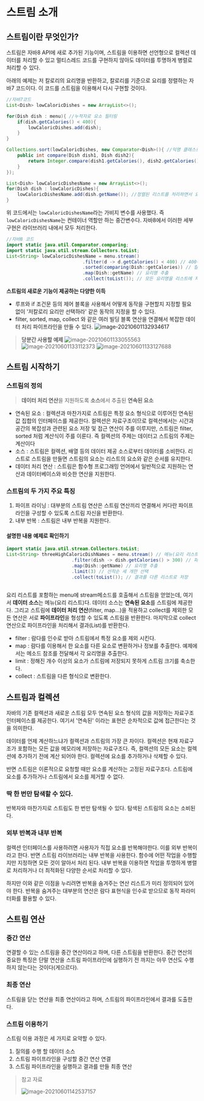 # 스트림 소개

## 스트림이란 무엇인가?

스트림은 자바8 API에 새로 추가된 기능이며, 스트림을 이용하면 선언형으로 컬렉션 데이터를 처리할 수 있고 멀티스레드 코드를 구현하지 않아도 데이터를 투명하게 병렬로 처리할 수 있다.

아래의 예제는 저 칼로리의 요리명을 반환하고, 칼로리를 기준으로 요리를 정렬하는 자바7 코드이다. 이 코드를 스트림을 이용해서 다시 구현할 것이다.

```java
//자바7코드
List<Dish> lowCaloricDishes = new ArrayList<>();

for(Dish dish : menu){ //누적자로 요소 필터링
	if(dish.getCalories() < 400){
        lowCaloricDishes.add(dish);
    }
}

Collections.sort(lowCaloricDishes, new Comparator<Dish>(){ //익명 클래스로 요리 정렬
    public int compare(Dish dish1, Dish dish2){
        return Integer.compare(dish1.getCalories(), dish2.getCalories());
    }
});

List<Dish> lowCaloricDishesName = new ArrayList<>();
for(Dish dish : lowCaloricDishes){ 
    lowCaloricDishesName.add(dish.getName()); //정렬된 리스트를 처리하면서 요소 이름 선택
}
```

위 코드에서는 `lowCaloricDishesName`라는 가비지 변수를 사용했다. 즉 `lowCaloricDishesName`는 컨테이너 역할만 하는 중간변수다. 자바8에서 이러한 세부 구현은 라이브러리 내에서 모두 처리한다.

```java
//자바8 코드
import static java.util.Comparator.comparing;
import static java.util.stream.Collectors.toList;
List<String> lowCaloricDishesName = menu.stream()
    						.filter(d -> d.getCalories() < 400) // 400이하의 요리 선택
    						.sorted(comparing(Dish::getCalories)) // 칼로리로 요리 정렬
    						.map(Dish::getName) // 요리명 추출
    						.collect(toList()); // 모든 요리명을 리스트에 저장
```

**스트림의 새로운 기능이 제공하는 다양한 이득**

- 루프와 if 조건문 등의 제어 블록을 사용해서 어떻게 동작을 구현할지 지정할 필요 없이 '저칼로리 요리만 선택하라' 같은 동작의 지정을 할 수 있다.
- filter, sorted, map, collect 와 같은 여러 빌딩 블록 연산을 연결해서 복잡한 데이터 처리 파이프라인을 만들 수 있다.
  ![image-20210601132934617](C:\Users\dsa02\AppData\Roaming\Typora\typora-user-images\image-20210601132934617.png)

> **당분간 사용할 예제**
> ![image-20210601133055563](C:\Users\dsa02\AppData\Roaming\Typora\typora-user-images\image-20210601133055563.png)
> ![image-20210601133112373](C:\Users\dsa02\AppData\Roaming\Typora\typora-user-images\image-20210601133112373.png)
> ![image-20210601133127688](C:\Users\dsa02\AppData\Roaming\Typora\typora-user-images\image-20210601133127688.png)



## 스트림 시작하기

### 스트림의 정의

> **데이터 처리 연산**을 지원하도록 **소스**에서 추출된 **연속된 요소**

- 연속된 요소 : 컬렉션과 마찬가지로 스트림은 특정 요소 형식으로 이루어진 연속된 값 집합의 인터페이스를 제공한다. 컬렉션은 자료구조이므로 컬렉션에서는 시간과 공간의 복잡성과 관련된 요소 저장 및 접근 연산이 주를 이루지만, 스트림은 filter, sorted 처럼 계산식이 주를 이룬다. 즉 컬렉션의 주제는 데이터고 스트림의 주제는 계산이다
- 소스 : 스트림은 컬렉션, 배열 등의 데이터 제공 소스로부터 데이터를 소비한다. 리스트로 스트림을 만들면 스트림의 요소는 리스트의 요소와 같은 순서를 유지한다.
- 데이터 처리 연산 : 스트림은 함수형 프로그래밍 언어에서 일반적으로 지원하는 연산과 데이터베이스와 비슷한 연산을 지원한다.

### 스트림의 두 가지 주요 특징

1. 파이프 라이닝 : 대부분의 스트림 연산은 스트림 연산끼리 연결해서 커다란 파이프라인을 구성할 수 있도록 스트림 자신을 반환한다. 
2. 내부 반복 : 스트림은 내부 반복을 지원한다.

#### 설명한 내용 예제로 확인하기

```java
import static java.util.stream.Collectors.toList;
List<String> threeHighCaloricDishNames = menu.stream() // 메뉴(요리 리스트)에서 스트림을 얻는다.
    					.filter(dish -> dish.getCalories() > 300) // 파이프 라인 연산 만들기, 첫 번째로 고칼로리 요리를 필터링한다.
    					.map(Dish::getName) // 요리명 추출
    					.limit(3) // 선착순 세 개만 선택
    					.collect(toList()); // 결과를 다른 리스트로 저장
    
```

요리 리스트를 포함하는 menu에 stream메소드를 호출해서 스트림을 얻었는데, 여기서 **데이터 소스**는 메뉴(요리 리스트)다. 데이터 소스는 **연속된 요소**를 스트림에 제공한다. 그리고 스트림에 **데이터 처리 연산**(filter, map...)을 적용하고 collect를 제외한 모든 연산은 서로 **파이프라인**을 형성할 수 있도록 스트림을 반환한다. 마지막으로 collect 연산으로 파이프라인을 처리해서 결과(List)를 반환한다.

- filter : 람다를 인수로 받아 스트림에서 특정 요소를 제외 시킨다.
- map : 람다를 이용해서 한 요소를 다른 요소로 변환하거나 정보를 추출한다. 예제에서는 메소드 참조를 전달해서 각 요리명을 추출한다.
- limit : 정해진 개수 이상의 요소가 스트림에 저장되지 못하게 스트림 크기를 축소한다.
- collect : 스트림을 다른 형식으로 변환한다.



## 스트림과 컬렉션

자바의 기존 컬렉션과 새로운 스트림 모두 연속된 요소 형식의 값을 저장하는 자료구조 인터페이스를 제공한다. 여기서 '연속된' 이라는 표현은 순차적으로 값에 접근한다는 것을 의미한다.

데이터를 언제 계산하느냐가 컬렉션과 스트림의 가장 큰 차이다. 컬렉션은 현재 자료구조가 포함하는 모든 값을 메모리에 저장하는 자료구조다. 즉, 컬렉션의 모든 요소는 컬렉션에 추가하기 전에 계산 되어야 한다. 컬렉션에 요소를 추가하거나 삭제할 수 있다. 

반면 스트림은 이론적으로 요청할 때만 요소를 계산하는 고정된 자료구조다. 스트림에 요소를 추가하거나 스트림에서 요소를 제거할 수 없다. 

### 딱 한 번만 탐색할 수 있다.

반복자와 마찬가지로 스트림도 한 번만 탐색될 수 있다. 탐색된 스트림의 요소는 소비된다.

### 외부 반복과 내부 반복

컬렉션 인터페이스를 사용하려면 사용자가 직접 요소를 반복해야한다. 이를 외부 반복이라고 한다. 반면 스트림 라이브러리는 내부 반복을 사용한다. 함수에 어떤 작업을 수행할지만 지정하면 모든 것이 알아서 처리 된다. 내부 반복을 이용하면 작업을 투명하게 병렬로 처리하거나 더 최적화된 다양한 순서로 처리할 수 있다.

하지만 이와 같은 이점을 누리려면 반복을 숨겨주는 연산 리스트가 미리 정의되어 있어야 한다. 반복을 숨겨주는 대부분의 연산은 람다 표현식을 인수로 받으므로 동작 파라미터화를 활용할 수 있다. 



## 스트림 연산

### 중간 연산

연결할 수 있는 스트림을 중간 연산이라고 하며, 다른 스트림을 반환한다. 중간 연산의 중요한 특징은 단말 연산을 스트림 파이프라인에 실행하기 전 까지는 아무 연산도 수행하지 않는다는 것이다(게으르다). 

### 최종 연산

스트림을 닫는 연산을 최종 연산이라고 하며, 스트림의 파이프라인에서 결과를 도출한다. 

### 스트림 이용하기

스트림 이용 과정은 세 가지로 요약할 수 있다.

1. 질의를 수행 할 데이터 소스
2. 스트림 파이프라인을 구성할 중간 연산 연결
3. 스트림 파이프라인을 실행하고 결과를 만들 최종 연산

> 참고 자료
>
> ![image-20210601142537157](C:\Users\dsa02\AppData\Roaming\Typora\typora-user-images\image-20210601142537157.png)